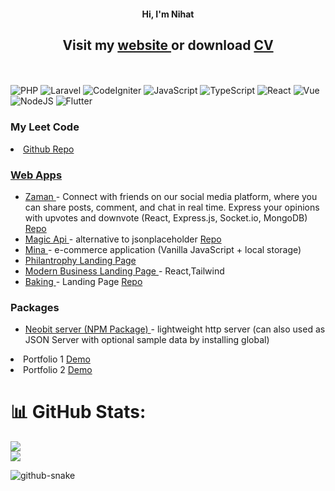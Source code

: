 <h4 align="center">Hi, I'm  Nihat <h4>

<h2 align="center"> Visit my <a href="https://nihat.vercel.app/"> website </a> or download  <a href="https://nihat.vercel.app/cv-nihat.pdf"> CV  <a/>  </h2>





<br><br>
![PHP](https://img.shields.io/badge/php-%23777BB4.svg?style=for-the-badge&logo=php&logoColor=white)
![Laravel](https://img.shields.io/badge/Laravel-FF2D20?style=for-the-badge&logo=laravel&logoColor=white)
![CodeIgniter](https://img.shields.io/badge/CodeIgniter-EE4623?style=for-the-badge&logo=codeigniter&logoColor=white)
![JavaScript](https://img.shields.io/badge/javascript-%23323330.svg?style=for-the-badge&logo=javascript&logoColor=%23F7DF1E)
![TypeScript](https://img.shields.io/badge/typescript-%23007ACC.svg?style=for-the-badge&logo=typescript&logoColor=white) 
![React](https://img.shields.io/badge/react-%2320232a.svg?style=for-the-badge&logo=react&logoColor=%2361DAFB) 
![Vue](https://img.shields.io/badge/vue-%2320232a.svg?style=for-the-badge&logo=vue&logoColor=%2361DAFB) 
![NodeJS](https://img.shields.io/badge/node.js-6DA55F?style=for-the-badge&logo=node.js&logoColor=white) 
![Flutter](https://img.shields.io/badge/Flutter-02569B?style=for-the-badge&logo=flutter&logoColor=white)

<h3> My Leet Code  </h3>
 <li>
      <a href="https://github.com/nihat-js/my-leetcode"> Github Repo 
</li>


<h3>  Web Apps </h3>

<ul>
 
   <li>
      <a href="#"> Zaman </a> -  Connect with friends on our social media platform, where you can share posts, comment, and chat in real time. 
      Express your opinions with upvotes and downvote (React, Express.js, Socket.io, MongoDB)  
       <a href="https://github.com/nihat-js/buzlink"> Repo </a>
   </li>
   <li> 
       <a href="https://nihatapi.vercel.app/"> Magic Api <a/> - alternative to jsonplaceholder    <a href="https://github.com/nihat-js/magicapi"> Repo </a> 
      </li>
  

  <li>  <a href='https://nihat-js.github.io/mina/'> Mina  </a> 
        - e-commerce application  (Vanilla JavaScript + local storage)      </li>
  <li>  <a href='https://nihat-js.github.io/philantrophy/'>  Philantrophy Landing Page </a>  </li>
  <li> 
     <a href='https://modern-business-template.vercel.app/'>  Modern Business Landing Page  </a>
      - React,Tailwind
   </li>
    <li>
       <a href='https://nihat-js.github.io/baking-landing-page/'> Baking  </a> 
        - Landing Page <a href='https://github.com/baking-landing-page/'> Repo  </a> 
   </li>
 
</ul>  





<h3> Packages</h3>
<ul>
   <li> 
        <a href="https://www.npmjs.com/package/neobit"> Neobit server (NPM Package)  </a>  
        - lightweight  http server (can also  used as  JSON Server with optional sample data by installing global) 
   </li>
</ul>


 <li> Portfolio 1  <a href='https://nihat-js.github.io/portfolio-advanced/'> Demo </a> </li>  
<li> Portfolio 2  <a href='https://nihat-js.github.io/sublime-portfolio/'> Demo </a> </li> 

   
# 📊 GitHub Stats:

![](https://github-readme-streak-stats.herokuapp.com/?user=nihat-js&theme=light&hide_border=false)<br/>
![](https://github-readme-stats.vercel.app/api/top-langs/?username=nihat-js&theme=light&hide_border=false&include_all_commits=false&count_private=false&layout=compact)

<picture>
  <source media="(prefers-color-scheme: dark)" srcset="https://raw.githubusercontent.com/tobiasmeyhoefer/tobiasmeyhoefer/output/github-snake-dark.svg" />
  <source media="(prefers-color-scheme: light)" srcset="https://raw.githubusercontent.com/tobiasmeyhoefer/tobiasmeyhoefer/output/github-snake.svg" />
  <img alt="github-snake" src="https://raw.githubusercontent.com/tobiasmeyhoefer/tobiasmeyhoefer/output/github-snake.svg" />
</picture>
